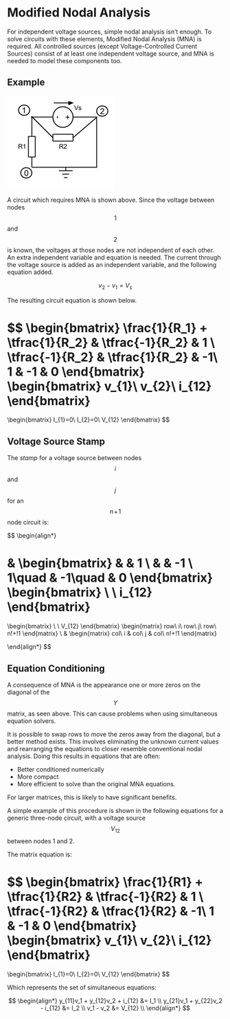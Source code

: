 # Modified Nodal Analysis

For independent voltage sources, simple nodal analysis isn’t enough. To solve circuits with these elements, Modified Nodal Analysis (MNA) is required. All controlled sources (except Voltage-Controlled Current Sources) consist of at least one independent voltage source, and MNA is needed to model these components too.

## Example

![Circuit requiring MNA](../imgs/MNA.jpg)

A circuit which requires MNA is shown above. Since the voltage between nodes $$1$$ and $$2$$ is known, the voltages at those nodes are not independent of each other. An extra independent variable and equation is needed. The current through the voltage source is added as an independent variable, and the following equation added.

$$
v_2-v_1=V_s
$$

The resulting circuit equation is shown below.

$$
\begin{bmatrix}
\frac{1}{R_1} + \tfrac{1}{R_2} & \tfrac{-1}{R_2} & 1 \\
\tfrac{-1}{R_2} & \tfrac{1}{R_2} & -1\\
1 & -1 & 0
\end{bmatrix}
\begin{bmatrix}
v_{1}\\
v_{2}\\
i_{12}
\end{bmatrix}
=
\begin{bmatrix}
I_{1}=0\\
I_{2}=0\\
V_{12}
\end{bmatrix}
$$

## Voltage Source Stamp

The *stamp* for a voltage source between nodes $$i$$ and $$j$$ for an $$n\!+\!1$$ node circuit is:

$$
\begin{align*}

&
\begin{bmatrix}
 &  & 1 \\
 &  & -1 \\
1\quad & -1\quad & 0
\end{bmatrix}
\begin{bmatrix}
 \\
 \\
i_{12}
\end{bmatrix}
=
\begin{bmatrix}
 \\
 \\
V_{12}
\end{bmatrix}
\begin{matrix}
row\ i\\
row\ j\\
row\ n\!+\!1
\end{matrix}
\\
&
\begin{matrix}
col\ i & col\ j & col\ n\!+\!1
\end{matrix}

\end{align*}
$$

## Equation Conditioning

A consequence of MNA is the appearance one or more zeros on the diagonal of the $$Y$$ matrix, as seen above. This can cause problems when using simultaneous equation solvers.

It is possible to swap rows to move the zeros away from the diagonal, but a better method exists. This involves eliminating the unknown current values and rearranging the equations to closer resemble conventional nodal analysis. Doing this results in equations that are often:

- Better conditioned numerically
- More compact
- More efficient to solve than the original MNA equations.

For larger matrices, this is likely to have significant benefits.

A simple example of this procedure is shown in the following equations for a generic three-node circuit, with a voltage source $$V_{12}$$ between nodes 1 and 2.

The matrix equation is:

$$
\begin{bmatrix}
\frac{1}{R1} + \tfrac{1}{R2} & \tfrac{-1}{R2} & 1 \\
\tfrac{-1}{R2} & \tfrac{1}{R2} & -1\\
1 & -1 & 0
\end{bmatrix}
\begin{bmatrix}
v_{1}\\
v_{2}\\
i_{12}
\end{bmatrix}
=
\begin{bmatrix}
I_{1}=0\\
I_{2}=0\\
V_{12}
\end{bmatrix}
$$

Which represents the set of simultaneous equations:

$$
\begin{align*}
y_{11}v_1 + y_{12}v_2 + i_{12} &= I_1 \\ 
y_{21}v_1 + y_{22}v_2 - i_{12} &= I_2 \\ 
v_1 - v_2 &= V_{12} \\ 
\end{align*}
$$

